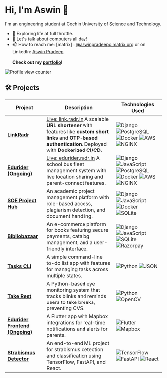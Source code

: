# Hi, I'm Aswin 👋

I'm an engineering student at Cochin University of Science and Technology.

- 🌱 Exploring life at full throttle. 
- 💬 Let's talk about computers all day!
- 📫 How to reach me: [matrix] : <a href="https://matrix.to/#/@aswinpradeepc:matrix.org" target="_blank">@aswinpradeepc:matrix.org</a> or on LinkedIn: <a href="https://linkedin.com/in/aswinpradeepc" target="_blank">Aswin Pradeep</a><br><br>
<b>Check out my [portfolio](https://aswin.radr.in)!</b> <br>

![Profile view counter](https://komarev.com/ghpvc/?username=aswinpradeepc)

## 🛠️ Projects  

| **Project**                                                                 | **Description**                                                                                          | **Technologies Used**                                                                                                            |
|-----------------------------------------------------------------------------|----------------------------------------------------------------------------------------------------------|----------------------------------------------------------------------------------------------------------------------------------|
| [**LinkRadr**](https://github.com/aswinpradeepc/linkradr) |[Live: link.radr.in](https://link.radr.in) A scalable **URL shortener** with features like **custom short links** and **OTP-based authentication**. Deployed with **Dockerized CI/CD**. | ![Django](https://img.shields.io/badge/-Django-092E20?style=flat&logo=django&logoColor=white) ![PostgreSQL](https://img.shields.io/badge/-PostgreSQL-4169E1?style=flat&logo=postgresql&logoColor=white) ![Docker](https://img.shields.io/badge/-Docker-2496ED?style=flat&logo=docker&logoColor=white) ![AWS](https://img.shields.io/badge/-AWS-232F3E?style=flat&logo=amazonaws&logoColor=white) ![NGINX](https://img.shields.io/badge/-NGINX-009639?style=flat&logo=nginx&logoColor=white) |
| [**Edurider (Ongoing)**](https://github.com/aswinpradeepc/edurider_backend) |[Live: edurider.radr.in](https://edurider.radr.in/api/student) A school bus fleet management system with live location sharing and parent-connect features.             | ![Django](https://img.shields.io/badge/-Django-092E20?style=flat&logo=django&logoColor=white) ![JavaScript](https://img.shields.io/badge/-JavaScript-F7DF1E?style=flat&logo=javascript&logoColor=black) ![PostgreSQL](https://img.shields.io/badge/-PostgreSQL-4169E1?style=flat&logo=postgresql&logoColor=white) ![Docker](https://img.shields.io/badge/-Docker-2496ED?style=flat&logo=docker&logoColor=white) ![AWS](https://img.shields.io/badge/-AWS-232F3E?style=flat&logo=amazonaws&logoColor=white) ![NGINX](https://img.shields.io/badge/-NGINX-009639?style=flat&logo=nginx&logoColor=white) |
| [**SOE Project Hub**](https://github.com/aswinpradeepc/soe-project-hub)     | An academic project management platform with role-based access, plagiarism detection, and document handling. | ![Django](https://img.shields.io/badge/-Django-092E20?style=flat&logo=django&logoColor=white) ![JavaScript](https://img.shields.io/badge/-JavaScript-F7DF1E?style=flat&logo=javascript&logoColor=black) ![Docker](https://img.shields.io/badge/-Docker-2496ED?style=flat&logo=docker&logoColor=white) ![SQLite](https://img.shields.io/badge/-SQLite-003B57?style=flat&logo=sqlite&logoColor=white) |
| [**Bibliobazaar**](https://github.com/aswinpradeepc/bibliobazaar)           | An e-commerce platform for books featuring secure payments, catalog management, and a user-friendly interface. | ![Django](https://img.shields.io/badge/-Django-092E20?style=flat&logo=django&logoColor=white) ![JavaScript](https://img.shields.io/badge/-JavaScript-F7DF1E?style=flat&logo=javascript&logoColor=black) ![SQLite](https://img.shields.io/badge/-SQLite-003B57?style=flat&logo=sqlite&logoColor=white) ![Razorpay](https://img.shields.io/badge/-Razorpay-02042B?style=flat&logo=razorpay&logoColor=white) |
| [**Tasks CLI**](https://github.com/aswinpradeepc/tasks-cli)                 | A simple command-line to-do list app with features for managing tasks across multiple states.            | ![Python](https://img.shields.io/badge/-Python-3776AB?style=flat&logo=python&logoColor=white) ![JSON](https://img.shields.io/badge/-JSON-000000?style=flat&logo=json&logoColor=white) |
| [**Take Rest**](https://github.com/aswinpradeepc/take-rest)                 | A Python-based eye monitoring system that tracks blinks and reminds users to take breaks, preventing CVS. | ![Python](https://img.shields.io/badge/-Python-3776AB?style=flat&logo=python&logoColor=white) ![OpenCV](https://img.shields.io/badge/-OpenCV-5C3EE8?style=flat&logo=opencv&logoColor=white) |
| [**Edurider Frontend (Ongoing)**](https://github.com/aswinpradeepc/edurider) | A Flutter app with Mapbox integrations for real-time notifications and alerts for parents.               | ![Flutter](https://img.shields.io/badge/-Flutter-02569B?style=flat&logo=flutter&logoColor=white) ![Mapbox](https://img.shields.io/badge/-Mapbox-000000?style=flat&logo=mapbox&logoColor=white) |
| [**Strabismus Detector**](https://github.com/aswinpradeepc/strabismus-detector) | An end-to-end ML project for strabismus detection and classification using TensorFlow, FastAPI, and React. | ![TensorFlow](https://img.shields.io/badge/-TensorFlow-FF6F00?style=flat&logo=tensorflow&logoColor=white) ![FastAPI](https://img.shields.io/badge/-FastAPI-009688?style=flat&logo=fastapi&logoColor=white) ![React](https://img.shields.io/badge/-React-61DAFB?style=flat&logo=react&logoColor=white) |
